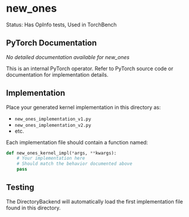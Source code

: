 # new_ones

Status: Has OpInfo tests, Used in TorchBench

## PyTorch Documentation

*No detailed documentation available for new_ones*

This is an internal PyTorch operator. Refer to PyTorch source code or documentation for implementation details.

## Implementation

Place your generated kernel implementation in this directory as:
- `new_ones_implementation_v1.py`
- `new_ones_implementation_v2.py`
- etc.

Each implementation file should contain a function named:
```python
def new_ones_kernel_impl(*args, **kwargs):
    # Your implementation here
    # Should match the behavior documented above
    pass
```

## Testing

The DirectoryBackend will automatically load the first implementation file found in this directory.
